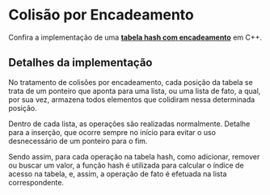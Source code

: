 # Colisão por Encadeamento

Confira a implementação de uma **[tabela hash com encadeamento](../src/hash/linked/hashEncadeamento.cpp)** em C++.

## Detalhes da implementação

No tratamento de colisões por encadeamento, cada posição da tabela se trata de um ponteiro que aponta para uma lista, ou uma lista de fato, a qual, por sua vez, armazena todos elementos que colidiram nessa determinada posição.

Dentro de cada lista, as operações são realizadas normalmente. Detalhe para a inserção, que ocorre sempre no início para evitar o uso desnecessário de um ponteiro para o fim.

Sendo assim, para cada operação na tabela hash, como adicionar, remover ou buscar um valor, a função hash é utilizada para calcular o índice de acesso na tabela, e, assim, a operação de fato é efetuada na lista correspondente.
